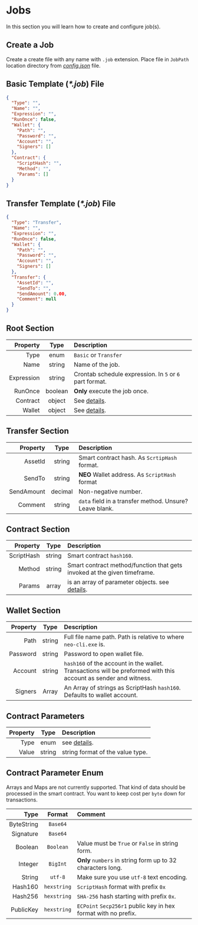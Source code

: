 # Jobs
In this section you will learn how to create and configure job(s).

## Create a Job
Create a create file with any name with `.job` extension. Place file in
`JobPath` location directory from [_config.json_](/docs/CONFIG_JSON.md) file.

## Basic Template (_*.job_) File
```json
{
  "Type": "",
  "Name": "",
  "Expression": "",
  "RunOnce": false,
  "Wallet": {
    "Path": "",
    "Password": "",
    "Account": "",
    "Signers": []
  },
  "Contract": {
    "ScriptHash": "",
    "Method": "",
    "Params": []
  }
}
```

## Transfer Template (_*.job_) File
```json
{
  "Type": "Transfer",
  "Name": "",
  "Expression": "",
  "RunOnce": false,
  "Wallet": {
    "Path": "",
    "Password": "",
    "Account": "",
    "Signers": []
  },
  "Transfer": {
    "AssetId": "",
    "SendTo": "",
    "SendAmount": 0.00,
    "Comment": null
  }
}
```

## Root Section
| Property | Type | Description |
| ---: | :---: | :--- |
|Type|enum|`Basic` or `Transfer`|
|Name|string|Name of the job.|
|Expression|string|Crontab schedule expression. In `5` or `6` part format.|
|RunOnce|boolean|**Only** execute the job once.|
|Contract|object|See [details](#contract-section).|
|Wallet|object|See [details](#wallet-section).|

## Transfer Section
| Property | Type | Description |
| ---: | :---: | :--- |
|AssetId|string|Smart contract hash. As `ScrtipHash` format.|
|SendTo|string|**NEO** Wallet address. As `ScriptHash` format|
|SendAmount|decimal|Non-negative number.|
|Comment|string|`data` field in a transfer method. Unsure? Leave blank.|

## Contract Section
| Property | Type | Description |
| ---: | :---: | :--- |
|ScriptHash|string|Smart contract `hash160`.|
|Method|string|Smart contract method/function that gets invoked at the given timeframe.|
|Params|array|is an array of parameter objects. see [details](#contract-parameters).|

## Wallet Section
| Property | Type | Description |
| ---: | :---: | :--- |
|Path|string|Full file name path. Path is relative to where `neo-cli.exe` is.|
|Password|string|Password to open wallet file.|
|Account|string|`hash160` of the account in the wallet. Transactions will be preformed with this account as sender and witness.|
|Signers|Array|An Array of strings as ScriptHash `hash160`. Defaults to wallet account.|

## Contract Parameters
| Property | Type | Description |
| ---: | :---: | :--- |
|Type|enum|see [details](#contract-parameter-enum).|
|Value|string|string format of the value type.|

## Contract Parameter Enum
Arrays and Maps are not currently supported. That kind of data
should be processed in the smart contract. You want to keep cost
per `byte` down for transactions.

| Type | Format | Comment |
| ---: | :---: | :--- |
|ByteString|`Base64`||
|Signature|`Base64`||
|Boolean|`Boolean`|Value must be `True` or `False` in string form.|
|Integer|`BigInt`|**Only** `numbers` in string form up to 32 characters long.|
|String|`utf-8`|Make sure you use `utf-8` text encoding.|
|Hash160|`hexstring`|`ScriptHash` format with prefix `0x`|
|Hash256|`hexstring`| `SHA-256` hash starting with prefix `0x`.|
|PublicKey|`hexstring`|`ECPoint` `Secp256r1` public key in hex format with no prefix.|

